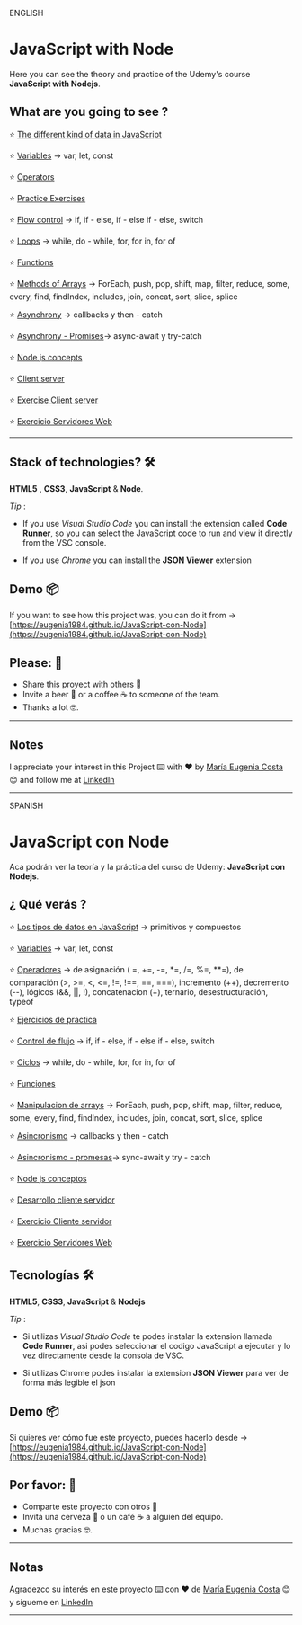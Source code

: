 ENGLISH

# JavaScript with Node

Here you can see the theory and practice of the Udemy's course **JavaScript with Nodejs**.

##  What are you going to see ?

:star: [The different kind of data in JavaScript](https://eugenia1984.github.io/JavaScript-con-Node/01_tipo_de_datos.js)


:star: [Variables](https://eugenia1984.github.io/JavaScript-con-Node/02_variables.js)  -> var, let, const

:star:  [Operators](https://eugenia1984.github.io/JavaScript-con-Node/03_operadores.js)


:star: [Practice Exercises](https://eugenia1984.github.io/JavaScript-con-Node/04_ejercicios_de_practica.js)

:star: [Flow control](https://eugenia1984.github.io/JavaScript-con-Node/05_control_de_flujo.js)  -> if, if - else, if - else if - else, switch

:star: [Loops](https://eugenia1984.github.io/JavaScript-con-Node/06_ciclos.js) -> while, do - while, for, for in, for of

:star: [Functions](https://eugenia1984.github.io/JavaScript-con-Node/07_funciones.js)

:star: [Methods of Arrays](https://eugenia1984.github.io/JavaScript-con-Node/08_manipulacion_arrays.js) -> ForEach, push, pop, shift, map, filter, reduce, some, every, find, findIndex, includes, join, concat, sort, slice, splice

:star: [Asynchrony](https://eugenia1984.github.io/JavaScript-con-Node/09_asincronismo.js) -> callbacks y then - catch

:star: [Asynchrony - Promises](https://eugenia1984.github.io/JavaScript-con-Node/10_promesas.js)-> async-await y try-catch


:star: [Node js concepts](https://eugenia1984.github.io/JavaScript-con-Node/11_node_js.js)

:star: [Client server](https://eugenia1984.github.io/JavaScript-con-Node/12_client_server.js)

:star: [Exercise Client server](https://eugenia1984.github.io/JavaScript-con-Node/11_EjercicioCS)

:star: [Exercicio Servidores Web](https://eugenia1984.github.io/JavaScript-con-Node/12_servidores_web)


---

## Stack of technologies?  🛠️

**HTML5** , **CSS3**, **JavaScript** & **Node**.

*Tip* : 

- If you use *Visual Studio Code* you can install the extension called **Code Runner**, so you can select the JavaScript code to run and view it directly from the VSC console.


- If you use *Chrome* you can install the **JSON Viewer** extension

## Demo 📦

If you want to see how this project was, you can do it from ->   [https://eugenia1984.github.io/JavaScript-con-Node](https://eugenia1984.github.io/JavaScript-con-Node)
 


## Please: 🎁

* Share this proyect with others 📢
* Invite a beer 🍺 or a coffee ☕  to someone of the team. 
* Thanks a lot 🤓.


---

## Notes

I appreciate your interest in this Project ⌨️ with ❤️ by [María Eugenia Costa](https://github.com/eugenia1984) 😊 and follow me at [LinkedIn](http://www.linkedin.com/in/maríaeugeniacosta) 

---



SPANISH

# JavaScript con Node

Aca podrán ver la teoría y la práctica del curso de Udemy:  **JavaScript con Nodejs**.

##  ¿ Qué verás ?

:star:  [Los tipos de datos en JavaScript](https://eugenia1984.github.io/JavaScript-con-Node/01_tipo_de_datos.js) -> primitivos y compuestos

:star: [Variables](https://eugenia1984.github.io/JavaScript-con-Node/02_variables.js) -> var, let, const

:star:  [Operadores](https://eugenia1984.github.io/JavaScript-con-Node/03_operadores.js) -> de asignación ( =, +=, -=, *=, /=, %=, **=), de comparación (>, >=, <, <=, !=, !==, ==, ===), incremento (++), decremento (--), lógicos (&&, ||, !), concatenacion (+), ternario, desestructuración, typeof 

:star: [Ejercicios de practica](https://eugenia1984.github.io/JavaScript-con-Node/04_ejercicios_de_practica.js)

:star:  [Control de flujo](https://eugenia1984.github.io/JavaScript-con-Node/05_control_de_flujo.js) -> if, if - else, if - else if - else, switch

:star:  [Ciclos](https://eugenia1984.github.io/JavaScript-con-Node/06_ciclos.js) -> while, do - while, for, for in, for of

:star: [Funciones](https://eugenia1984.github.io/JavaScript-con-Node/07_funciones.js)

:star: [Manipulacion de arrays](https://eugenia1984.github.io/JavaScript-con-Node/08_manipulacion_arrays.js) -> ForEach, push, pop, shift, map, filter, reduce, some, every, find, findIndex, includes, join, concat, sort, slice, splice

:star: [Asincronismo](https://eugenia1984.github.io/JavaScript-con-Node/09_asincronismo.js) -> callbacks y then - catch

:star: [Asincronismo - promesas](https://eugenia1984.github.io/JavaScript-con-Node/10_promesas.js)->  sync-await y try - catch

:star: [Node js conceptos](https://eugenia1984.github.io/JavaScript-con-Node/11_node_js.js)

:star: [Desarrollo cliente servidor](https://eugenia1984.github.io/JavaScript-con-Node/12_client_server.js)

:star: [Exercicio Cliente servidor](https://eugenia1984.github.io/JavaScript-con-Node/11_EjercicioCS)

:star: [Exercicio Servidores Web](https://eugenia1984.github.io/JavaScript-con-Node/12_servidores_web)


## Tecnologías 🛠️

**HTML5**, **CSS3**,  **JavaScript** & **Nodejs**

*Tip* :

- Si utilizas *Visual Studio Code* te podes instalar la extension llamada **Code Runner**, asi podes seleccionar el codigo JavaScript a ejecutar y lo vez directamente desde la consola de VSC.

- Si utilizas Chrome podes instalar la extension **JSON Viewer** para ver de forma más legible el json

## Demo 📦

Si quieres ver cómo fue este proyecto, puedes hacerlo desde -> [https://eugenia1984.github.io/JavaScript-con-Node](https://eugenia1984.github.io/JavaScript-con-Node)
 


## Por favor: 🎁

* Comparte este proyecto con otros 📢
* Invita una cerveza 🍺 o un café ☕ a alguien del equipo.
* Muchas gracias 🤓.

---

## Notas

Agradezco su interés en este proyecto ⌨️ con ❤️ de [María Eugenia Costa](https://github.com/eugenia1984) 😊 y sígueme en [LinkedIn](http://www.linkedin.com/in/maríaeugeniacosta)


---
